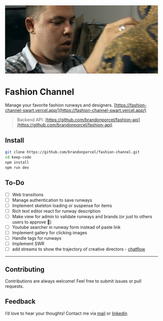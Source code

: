 ![cover page project](public/og.jpg)

# Fashion Channel

Manage your favorite fashion runways and designers. [https://fashion-channel-swart.vercel.app/](https://fashion-channel-swart.vercel.app/)

> Backend API: [https://github.com/brandonporcel/fashion-api](https://github.com/brandonporcel/fashion-api)

## Install

```bash
git clone https://github.com/brandonporcel/fashion-channel.git
cd keep-code
npm install
npm run dev
```

## To-Do

- [ ] Web transitions
- [ ] Manage authentication to save runways
- [ ] Implement skeleton loading or suspense for items
- [ ] Rich text editor react for runway description
- [ ] Make view for admin to validate runways and brands (or just to others users to approve 🤔)
- [ ] Youtube searcher in runway form instead of paste link
- [ ] Implement gallery for clicking images
- [ ] Handle tags for runways
- [ ] Implement SWR
- [ ] add streams to show the trajectory of creative directors - [chatflow](https://v0.app/community/react-chat-flow-editor-goebgRrV043)

---

## Contributing

Contributions are always welcome! Feel free to submit issues or pull requests.

## Feedback

I’d love to hear your thoughts! Contact me via [mail](brandon7.7porcel@gmail.com) or [linkedin](https://www.linkedin.com/in/brandonporcel/)

<!--
https://shu-gallery.vercel.app/
 -->

